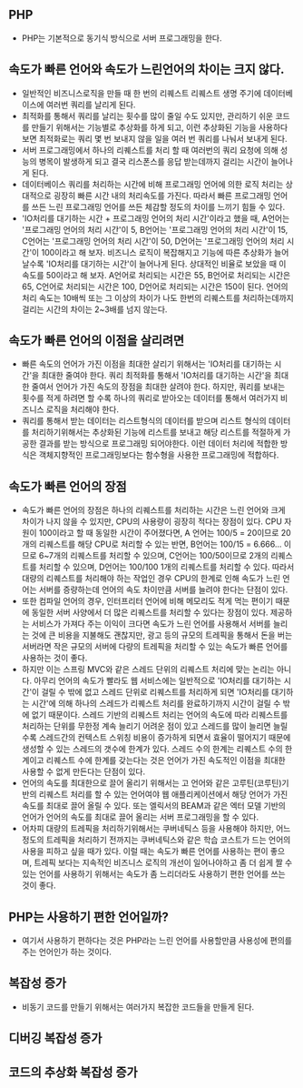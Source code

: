 ## PHP
- PHP는 기본적으로 동기식 방식으로 서버 프로그래밍을 한다.

## 속도가 빠른 언어와 속도가 느린언어의 차이는 크지 않다.
- 일반적인 비즈니스로직을 만들 때 한 번의 리퀘스트 리퀘스트 생명 주기에 데이터베이스에 여러번 쿼리를 날리게 된다.
- 최적화를 통해서 쿼리를 날리는 횟수를 많이 줄일 수도 있지만, 관리하기 쉬운 코드를 만들기 위해서는 기능별로 추상화를 하게 되고, 이런 추상화된 기능을 사용하다보면 최적화로는 쿼리 몇 번 보내지 않을 일을 여러 번 쿼리를 나눠서 보내게 된다.
- 서버 프로그래밍에서 하나의 리퀘스트를 처리 할 때 여러번의 쿼리 요청에 의해 성능의 병목이 발생하게 되고 결국 리스폰스를 응답 받는데까지 걸리는 시간이 늘어나게 된다.
- 데이터베이스 쿼리를 처리하는 시간에 비해 프로그래밍 언어에 의한 로직 처리는 상대적으로 굉장히 빠른 시간 내의 처리속도를 가진다. 따라서 빠른 프로그래밍 언어를 쓰든 느린 프로그래밍 언어를 쓰든 체감할 정도의 차이를 느끼기 힘들 수 있다.
- 'IO처리를 대기하는 시간 + 프로그래밍 언어의 처리 시간'이라고 했을 때, A언어는 '프로그래밍 언어의 처리 시간'이 5, B언어는 '프로그래밍 언어의 처리 시간'이 15, C언어는 '프로그래밍 언어의 처리 시간'이 50, D언어는 '프로그래밍 언어의 처리 시간'이 100이라고 해 보자. 비즈니스 로직이 복잡해지고 기능에 따른 추상화가 늘어날수록 'IO처리를 대기하는 시간'이 늘어나게 된다. 상대적인 비율로 보았을 때 이 속도를 50이라고 해 보자. A언어로 처리되는 시간은 55, B언어로 처리되는 시간은 65, C언어로 처리되는 시간은 100, D언어로 처리되는 시간은 150이 된다. 언어의 처리 속도는 10배씩 또는 그 이상의 차이가 나도 한번의 리퀘스트를 처리하는데까지 걸리는 시간의 차이는 2~3배를 넘지 않는다.

## 속도가 빠른 언어의 이점을 살리려면
- 빠른 속도의 언어가 가진 이점을 최대한 살리기 위해서는 'IO처리를 대기하는 시간'을 최대한 줄여야 한다. 쿼리 최적화를 통해서 'IO처리를 대기하는 시간'을 최대한 줄여서 언어가 가진 속도의 장점을 최대한 살려야 한다. 하지만, 쿼리를 보내는 횟수를 적게 하려면 할 수록 하나의 쿼리로 받아오는 데이터를 통해서 여러가지 비즈니스 로직을 처리해야 한다.
- 쿼리를 통해서 받는 데이터는 리스트형식의 데이터를 받으며 리스트 형식의 데이터를 처리하기위해서는 추상화된 기능에 리스트를 보내고 해당 리스트를 적절하게 가공한 결과를 받는 방식으로 프로그래밍 되어야한다. 이런 데이터 처리에 적합한 방식은 객체지향적인 프로그래밍보다는 함수형을 사용한 프로그래밍에 적합하다.

## 속도가 빠른 언어의 장점
- 속도가 빠른 언어의 장점은 하나의 리퀘스트를 처리하는 시간은 느린 언어와 크게 차이가 나지 않을 수 있지만, CPU의 사용량이 굉장히 적다는 장점이 있다. CPU 자원이 100이라고 할 때 동일한 시간이 주어졌다면, A 언어는 100/5 = 20이므로 20개의 리퀘스트를 해당 CPU로 처리할 수 있는 반면, B언어는 100/15 = 6.666... 이므로 6~7개의 리퀘스트를 처리할 수 있으며, C언어는 100/50이므로 2개의 리퀘스트를 처리할 수 있으며, D언어는 100/100 1개의 리퀘스트를 처리할 수 있다. 따라서 대량의 리퀘스트를 처리해야 하는 작업인 경우 CPU의 한계로 인해 속도가 느린 언어는 서버를 증량하는데 언어의 속도 차이만큼 서버를 늘려야 한다는 단점이 있다.
- 또한 컴파일 언어의 경우, 인터프리터 언어에 비해 메모리도 적게 먹는 편이기 때문에 동일한 서버 사양에서 더 많은 리퀘스트를 처리할 수 있다는 장점이 있다. 제공하는 서비스가 가져다 주는 이익이 크다면 속도가 느린 언어를 사용해서 서버를 늘리는 것에 큰 비용을 지불해도 괜찮지만, 광고 등의 규모의 트레픽을 통해서 돈을 버는 서버라면 작은 규모의 서버에 다량의 트레픽을 처리할 수 있는 속도가 빠른 언어를 사용하는 것이 좋다.
- 하지만 이는 스프링 MVC와 같은 스레드 단위의 리퀘스트 처리에 맞는 논리는 아니다. 아무리 언어의 속도가 빨라도 웹 서비스에는 일반적으로 'IO처리를 대기하는 시간'이 걸릴 수 밖에 없고 스레드 단위로 리퀘스트를 처리하게 되면 'IO처리를 대기하는 시간'에 의해 하나의 스레드가 리퀘스트 처리를 완료하기까지 시간이 걸릴 수 밖에 없기 때문이다. 스레드 기반의 리퀘스트 처리는 언어의 속도에 따라 리퀘스트를 처리하는 단위를 무한정 계속 늘리기 어려운 점이 있고 스레드를 많이 늘리면 늘릴수록 스레드간의 컨텍스트 스위칭 비용이 증가하게 되면서 효율이 떨어지기 때문에 생성할 수 있는 스레드의 갯수에 한계가 있다. 스레드 수의 한계는 리퀘스트 수의 한계이고 리퀘스트 수에 한계를 갖는다는 것은 언어가 가진 속도적인 이점을 최대한 사용할 수 없게 만든다는 단점이 있다.
- 언어의 속도를 최대한으로 끌어 올리기 위해서는 고 언어와 같은 고루틴(코루틴)기반의 리퀘스트 처리를 할 수 있는 언어여야 웹 애플리케이션에서 해당 언어가 가진 속도를 최대로 끌어 올릴 수 있다. 또는 엘릭서의 BEAM과 같은 엑터 모델 기반의 언어가 언어의 속도를 최대로 끌어 올리는 서버 프로그래밍을 할 수 있다.
- 어차피 대량의 트레픽을 처리하기위해서는 쿠버네틱스 등을 사용해야 하지만, 어느 정도의 트레픽을 처리하기 전까지는 쿠버네틱스와 같은 학습 코스트가 드는 언어의 사용을 피하고 싶을 때가 있다. 이럴 때는 속도가 빠른 언어를 사용하는 편이 좋으며, 트레픽 보다는 지속적인 비즈니스 로직의 개선이 일어나야하고 좀 더 쉽게 짤 수 있는 언어를 사용하기 위해서는 속도가 좀 느리더라도 사용하기 편한 언어를 쓰는 것이 좋다.

## PHP는 사용하기 편한 언어일까?
- 여기서 사용하기 편하다는 것은 PHP라는 느린 언어를 사용할만큼 사용성에 편의를 주는 언어인가 하는 것이다.

## 복잡성 증가
- 비동기 코드를 만들기 위해서는 여러가지 복잡한 코드들을 만들게 된다.

## 디버깅 복잡성 증가
## 코드의 추상화 복잡성 증가
